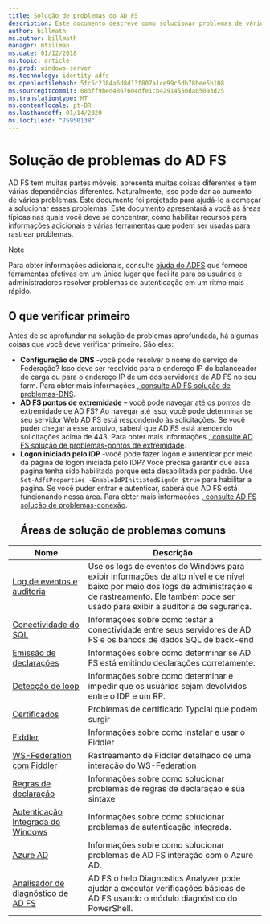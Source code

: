 ```yaml
---
title: Solução de problemas do AD FS
description: Este documento descreve como solucionar problemas de vários aspectos do AD FS
author: billmath
ms.author: billmath
manager: mtillman
ms.date: 01/12/2018
ms.topic: article
ms.prod: windows-server
ms.technology: identity-adfs
ms.openlocfilehash: 5fc5c2384a6d8d13f807a1ce99c5db78bee5b108
ms.sourcegitcommit: 083ff9bed4867604dfe1cb42914550da05093d25
ms.translationtype: MT
ms.contentlocale: pt-BR
ms.lasthandoff: 01/14/2020
ms.locfileid: "75950138"
---
```

# <a name="troubleshooting-ad-fs"></a>Solução de problemas do AD FS
AD FS tem muitas partes móveis, apresenta muitas coisas diferentes e tem várias dependências diferentes.  Naturalmente, isso pode dar ao aumento de vários problemas.  Este documento foi projetado para ajudá-lo a começar a solucionar esses problemas.  Este documento apresentará a você as áreas típicas nas quais você deve se concentrar, como habilitar recursos para informações adicionais e várias ferramentas que podem ser usadas para rastrear problemas.  

>[!NOTE]
>Para obter informações adicionais, consulte [ajuda do ADFS](https://adfshelp.microsoft.com) que fornece ferramentas efetivas em um único lugar que facilita para os usuários e administradores resolver problemas de autenticação em um ritmo mais rápido. 


## <a name="what-to-check-first"></a>O que verificar primeiro
Antes de se aprofundar na solução de problemas aprofundada, há algumas coisas que você deve verificar primeiro.  São eles:
- **Configuração de DNS** -você pode resolver o nome do serviço de Federação?  Isso deve ser resolvido para o endereço IP do balanceador de carga ou para o endereço IP de um dos servidores de AD FS no seu farm.  Para obter mais informações [, consulte AD FS solução de problemas-DNS](ad-fs-tshoot-dns.md).
- **AD FS pontos de extremidade** – você pode navegar até os pontos de extremidade de AD FS?  Ao navegar até isso, você pode determinar se seu servidor Web AD FS está respondendo às solicitações.  Se você puder chegar a esse arquivo, saberá que AD FS está atendendo solicitações acima de 443.  Para obter mais informações [, consulte AD FS solução de problemas-pontos de extremidade](ad-fs-tshoot-endpoints.md).
- **Logon iniciado pelo IDP** -você pode fazer logon e autenticar por meio da página de logon iniciada pelo IDP?  Você precisa garantir que essa página tenha sido habilitada porque está desabilitada por padrão.  Use `Set-AdfsProperties -EnableIdPInitiatedSignOn $true` para habilitar a página.  Se você puder entrar e autenticar, saberá que AD FS está funcionando nessa área.  Para obter mais informações [, consulte AD FS solução de problemas-conexão](ad-fs-tshoot-initiatedsignon.md).
  ##  <a name="common-troubleshooting-areas"></a>Áreas de solução de problemas comuns

|Nome|Descrição|
|-----|-----|
|[Log de eventos e auditoria](ad-fs-tshoot-logging.md)|Use os logs de eventos do Windows para exibir informações de alto nível e de nível baixo por meio dos logs de administração e de rastreamento.  Ele também pode ser usado para exibir a auditoria de segurança.|
|[Conectividade do SQL](ad-fs-tshoot-sql.md)|Informações sobre como testar a conectividade entre seus servidores de AD FS e os bancos de dados SQL de back-end|
|[Emissão de declarações](ad-fs-tshoot-claims-issuance.md)|Informações sobre como determinar se AD FS está emitindo declarações corretamente.|
|[Detecção de loop](ad-fs-tshoot-loop.md)|Informações sobre como determinar e impedir que os usuários sejam devolvidos entre o IDP e um RP.|
|[Certificados](ad-fs-tshoot-certs.md)|Problemas de certificado Typcial que podem surgir|
|[Fiddler](ad-fs-tshoot-fiddler.md)|Informações sobre como instalar e usar o Fiddler|
|[WS-Federation com Fiddler](ad-fs-tshoot-fiddler-ws-fed.md)|Rastreamento de Fiddler detalhado de uma interação do WS-Federation|
|[Regras de declaração](ad-fs-tshoot-claims-rules.md)|Informações sobre como solucionar problemas de regras de declaração e sua sintaxe|
|[Autenticação Integrada do Windows](ad-fs-tshoot-iwa.md)|Informações sobre como solucionar problemas de autenticação integrada.|
|[Azure AD](ad-fs-tshoot-azure.md)|Informações sobre como solucionar problemas de AD FS interação com o Azure AD.|
|[Analisador de diagnóstico de AD FS](ad-fs-diagnostics-analyzer.md)|AD FS o help Diagnostics Analyzer pode ajudar a executar verificações básicas de AD FS usando o módulo diagnóstico do PowerShell. 